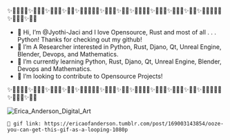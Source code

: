 ✨🎉🎊🎇🎆✨🎉🎊🎉✨🎇🎆🎇✨🎉🎈✨🎉🎊🎆🧨🎉✨🎉🎇🎆✨🎇🎆✨🎉🎊🎇🎆✨🎉🎊🎉✨🎇🎆🎇✨🎉🎈✨🎉🎊🎆🧨🎉✨🎉🎇🎆✨🎇🎆

- 👋 Hi, I’m @Jyothi-Jaci and I love Opensource, Rust and most of all . . . Python! Thanks for checking out my github!
- 👀 I’m A Researcher interested in Python, Rust, Djano, Qt, Unreal Engine, Blender, Devops, and Mathematics.
- 🌱 I’m currently learning Python, Rust, Djano, Qt, Unreal Engine, Blender, Devops and Mathematics.
- 🕺 I’m looking to contribute to Opensource Projects!

✨🎉🎊🎇🎆✨🎉🎊🎉✨🎇🎆🎇✨🎉🎈✨🎉🎊🎆🧨🎉✨🎉🎇🎆✨🎇🎆✨🎉🎊🎇🎆✨🎉🎊🎉✨🎇🎆🎇✨🎉🎈✨🎉🎊🎆🧨🎉✨🎉🎇🎆✨🎇🎆

  
  ![Erica_Anderson_Digital_Art](https://user-images.githubusercontent.com/87783981/127405575-e46feb8a-19d8-41c0-8826-7843c985bc25.gif)
    
    🎨 gif link: https://ericaofanderson.tumblr.com/post/169003143854/ooze-you-can-get-this-gif-as-a-looping-1080p

<!---
Jyothi-Jaci/Jyothi-Jaci is a ✨ special ✨ repository because its `README.md` (this file) appears on your GitHub profile.
You can click the Preview link to take a look at your changes.
--->

